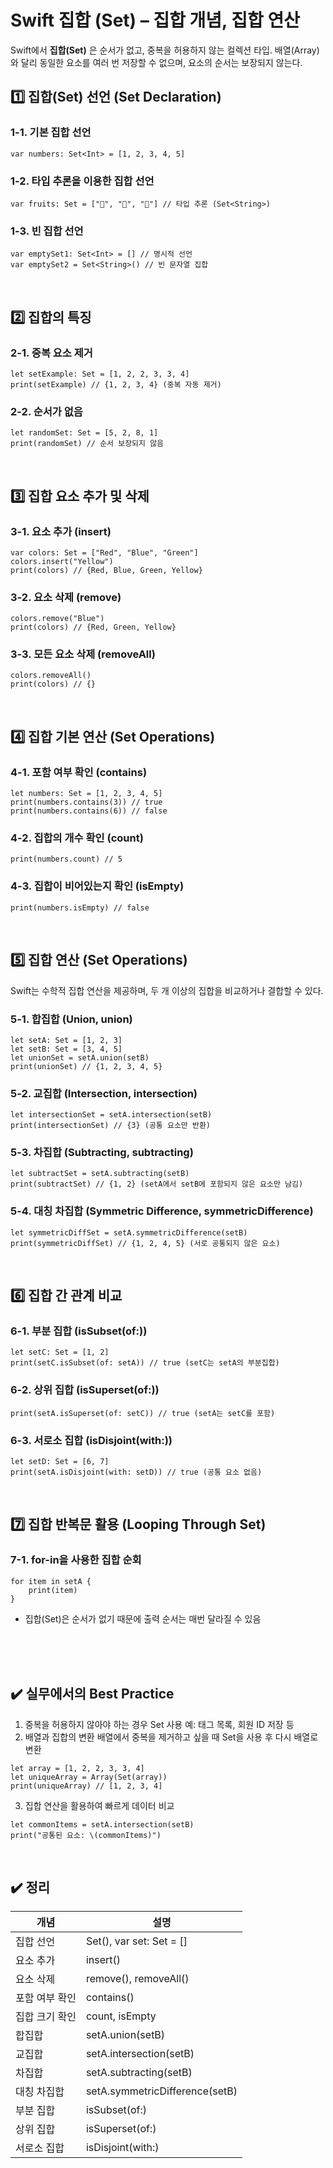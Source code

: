 # Swift 집합 (Set) – 집합 개념, 집합 연산
Swift에서 **집합(Set)** 은 순서가 없고, 중복을 허용하지 않는 컬렉션 타입.
배열(Array)와 달리 동일한 요소를 여러 번 저장할 수 없으며, 요소의 순서는 보장되지 않는다.

## 1️⃣ 집합(Set) 선언 (Set Declaration)

### 1-1. 기본 집합 선언
```
var numbers: Set<Int> = [1, 2, 3, 4, 5]
```
### 1-2. 타입 추론을 이용한 집합 선언
```
var fruits: Set = ["🍎", "🍌", "🍇"] // 타입 추론 (Set<String>)
```
### 1-3. 빈 집합 선언
```
var emptySet1: Set<Int> = [] // 명시적 선언
var emptySet2 = Set<String>() // 빈 문자열 집합
```

<br>

## 2️⃣ 집합의 특징

### 2-1. 중복 요소 제거
```
let setExample: Set = [1, 2, 2, 3, 3, 4]
print(setExample) // {1, 2, 3, 4} (중복 자동 제거)
```
### 2-2. 순서가 없음
```
let randomSet: Set = [5, 2, 8, 1]
print(randomSet) // 순서 보장되지 않음
```

<br>

## 3️⃣ 집합 요소 추가 및 삭제

### 3-1. 요소 추가 (insert)
```
var colors: Set = ["Red", "Blue", "Green"]
colors.insert("Yellow")
print(colors) // {Red, Blue, Green, Yellow}
```

### 3-2. 요소 삭제 (remove)
```
colors.remove("Blue")
print(colors) // {Red, Green, Yellow}
```
### 3-3. 모든 요소 삭제 (removeAll)
```
colors.removeAll()
print(colors) // {}
```

<br>

## 4️⃣ 집합 기본 연산 (Set Operations)

### 4-1. 포함 여부 확인 (contains)
```
let numbers: Set = [1, 2, 3, 4, 5]
print(numbers.contains(3)) // true
print(numbers.contains(6)) // false
```
### 4-2. 집합의 개수 확인 (count)
```
print(numbers.count) // 5
```
### 4-3. 집합이 비어있는지 확인 (isEmpty)
```
print(numbers.isEmpty) // false
```

<br>

## 5️⃣ 집합 연산 (Set Operations)
Swift는 수학적 집합 연산을 제공하며, 두 개 이상의 집합을 비교하거나 결합할 수 있다.

### 5-1. 합집합 (Union, union)
```
let setA: Set = [1, 2, 3]
let setB: Set = [3, 4, 5]
let unionSet = setA.union(setB)
print(unionSet) // {1, 2, 3, 4, 5}
```
### 5-2. 교집합 (Intersection, intersection)
```
let intersectionSet = setA.intersection(setB)
print(intersectionSet) // {3} (공통 요소만 반환)
```
### 5-3. 차집합 (Subtracting, subtracting)
```
let subtractSet = setA.subtracting(setB)
print(subtractSet) // {1, 2} (setA에서 setB에 포함되지 않은 요소만 남김)
```
### 5-4. 대칭 차집합 (Symmetric Difference, symmetricDifference)
```
let symmetricDiffSet = setA.symmetricDifference(setB)
print(symmetricDiffSet) // {1, 2, 4, 5} (서로 공통되지 않은 요소)
```

<br>

## 6️⃣ 집합 간 관계 비교

### 6-1. 부분 집합 (isSubset(of:))
```
let setC: Set = [1, 2]
print(setC.isSubset(of: setA)) // true (setC는 setA의 부분집합)
```
### 6-2. 상위 집합 (isSuperset(of:))
```
print(setA.isSuperset(of: setC)) // true (setA는 setC를 포함)
```
### 6-3. 서로소 집합 (isDisjoint(with:))
```
let setD: Set = [6, 7]
print(setA.isDisjoint(with: setD)) // true (공통 요소 없음)
```

<br>

## 7️⃣ 집합 반복문 활용 (Looping Through Set)

### 7-1. for-in을 사용한 집합 순회
```
for item in setA {
    print(item)
}
```
- 집합(Set)은 순서가 없기 때문에 출력 순서는 매번 달라질 수 있음

<br>
<br>
<br>

## ✔️ 실무에서의 Best Practice
1.	중복을 허용하지 않아야 하는 경우 Set 사용
   예: 태그 목록, 회원 ID 저장 등
2. 배열과 집합의 변환
   배열에서 중복을 제거하고 싶을 때 Set을 사용 후 다시 배열로 변환
```
let array = [1, 2, 2, 3, 3, 4]
let uniqueArray = Array(Set(array))
print(uniqueArray) // [1, 2, 3, 4]
```
3.	집합 연산을 활용하여 빠르게 데이터 비교
```
let commonItems = setA.intersection(setB)
print("공통된 요소: \(commonItems)")
```

<br>

## ✔️ 정리

|개념|설명|
|-|-|
|집합 선언|	Set<T>(), var set: Set<T> = []|
|요소 추가|	insert()|
|요소 삭제|	remove(), removeAll()|
|포함 여부 확인| contains()|
|집합 크기 확인|	count, isEmpty|
|합집합|	setA.union(setB)|
|교집합|	setA.intersection(setB)|
|차집합|	setA.subtracting(setB)|
|대칭 차집합|	setA.symmetricDifference(setB)|
|부분 집합|	isSubset(of:)|
|상위 집합|	isSuperset(of:)|
|서로소 집합|	isDisjoint(with:)|
